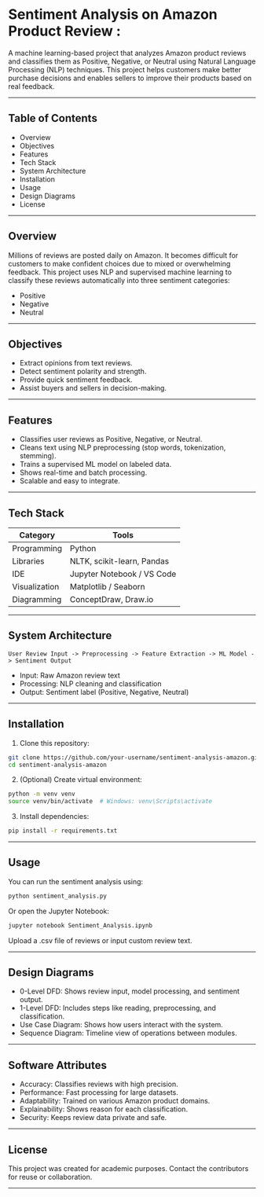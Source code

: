 # Sentiment Analysis on Amazon Product Review :

A machine learning-based project that analyzes Amazon product reviews and classifies them as Positive, Negative, or Neutral using Natural Language Processing (NLP) techniques. This project helps customers make better purchase decisions and enables sellers to improve their products based on real feedback.

---

## Table of Contents

* Overview
* Objectives
* Features
* Tech Stack
* System Architecture
* Installation
* Usage
* Design Diagrams
* License

---

## Overview

Millions of reviews are posted daily on Amazon. It becomes difficult for customers to make confident choices due to mixed or overwhelming feedback. This project uses NLP and supervised machine learning to classify these reviews automatically into three sentiment categories:

* Positive
* Negative
* Neutral

---

## Objectives

* Extract opinions from text reviews.
* Detect sentiment polarity and strength.
* Provide quick sentiment feedback.
* Assist buyers and sellers in decision-making.

---

## Features

* Classifies user reviews as Positive, Negative, or Neutral.
* Cleans text using NLP preprocessing (stop words, tokenization, stemming).
* Trains a supervised ML model on labeled data.
* Shows real-time and batch processing.
* Scalable and easy to integrate.

---

## Tech Stack

| Category      | Tools                      |
| ------------- | -------------------------- |
| Programming   | Python                     |
| Libraries     | NLTK, scikit-learn, Pandas |
| IDE           | Jupyter Notebook / VS Code |
| Visualization | Matplotlib / Seaborn       |
| Diagramming   | ConceptDraw, Draw\.io      |

---

## System Architecture

```text
User Review Input -> Preprocessing -> Feature Extraction -> ML Model -> Sentiment Output
```

* Input: Raw Amazon review text
* Processing: NLP cleaning and classification
* Output: Sentiment label (Positive, Negative, Neutral)

---

## Installation

1. Clone this repository:

```bash
git clone https://github.com/your-username/sentiment-analysis-amazon.git
cd sentiment-analysis-amazon
```

2. (Optional) Create virtual environment:

```bash
python -m venv venv
source venv/bin/activate  # Windows: venv\Scripts\activate
```

3. Install dependencies:

```bash
pip install -r requirements.txt
```

---

## Usage

You can run the sentiment analysis using:

```bash
python sentiment_analysis.py
```

Or open the Jupyter Notebook:

```bash
jupyter notebook Sentiment_Analysis.ipynb
```

Upload a .csv file of reviews or input custom review text.

---

## Design Diagrams

* 0-Level DFD: Shows review input, model processing, and sentiment output.
* 1-Level DFD: Includes steps like reading, preprocessing, and classification.
* Use Case Diagram: Shows how users interact with the system.
* Sequence Diagram: Timeline view of operations between modules.

---

## Software Attributes

* Accuracy: Classifies reviews with high precision.
* Performance: Fast processing for large datasets.
* Adaptability: Trained on various Amazon product domains.
* Explainability: Shows reason for each classification.
* Security: Keeps review data private and safe.

---

## License

This project was created for academic purposes. Contact the contributors for reuse or collaboration.

---
